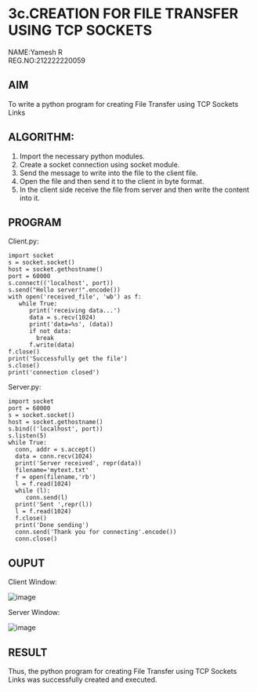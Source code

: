# 3c.CREATION FOR FILE TRANSFER USING TCP SOCKETS
NAME:Yamesh R  
REG.NO:212222220059
## AIM
To write a python program for creating File Transfer using TCP Sockets Links
## ALGORITHM:
1. Import the necessary python modules.
2. Create a socket connection using socket module.
3. Send the message to write into the file to the client file.
4. Open the file and then send it to the client in byte format.
5. In the client side receive the file from server and then write the content into it.
## PROGRAM
Client.py:
```
import socket
s = socket.socket()
host = socket.gethostname()
port = 60000
s.connect(('localhost', port))
s.send("Hello server!".encode())
with open('received_file', 'wb') as f:
   while True:
      print('receiving data...')
      data = s.recv(1024)
      print('data=%s', (data))
      if not data:
        break
      f.write(data)
f.close()
print('Successfully get the file')
s.close()
print('connection closed')
```
Server.py:
```
import socket 
port = 60000 
s = socket.socket() 
host = socket.gethostname() 
s.bind(('localhost', port)) 
s.listen(5) 
while True:
  conn, addr = s.accept() 
  data = conn.recv(1024)
  print('Server received', repr(data))
  filename='mytext.txt'
  f = open(filename,'rb')
  l = f.read(1024)
  while (l):
     conn.send(l)
  print('Sent ',repr(l))
  l = f.read(1024)
  f.close()
  print('Done sending')
  conn.send('Thank you for connecting'.encode())
  conn.close()
```
## OUPUT
Client Window:

![image](https://github.com/23004513/3c.FILE_TRANSFER_USING_TCP_SOCKETS/assets/138973069/86d710bb-3784-4272-9030-3333dfb7655a)

Server Window:

![image](https://github.com/23004513/3c.FILE_TRANSFER_USING_TCP_SOCKETS/assets/138973069/2a4536b5-8b8f-4641-b4fb-387aa9d9a2b0)

## RESULT
Thus, the python program for creating File Transfer using TCP Sockets Links was 
successfully created and executed.
